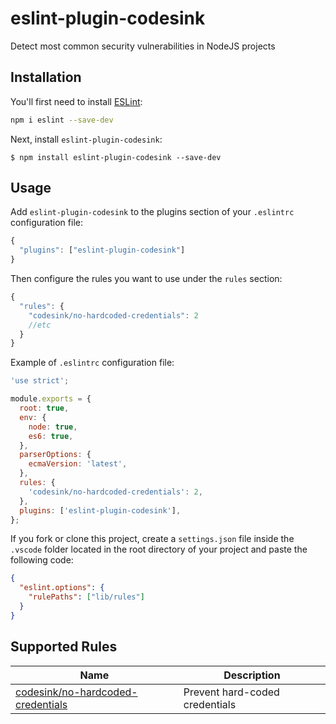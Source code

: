 # eslint-plugin-codesink

Detect most common security vulnerabilities in NodeJS projects

## Installation

You'll first need to install [ESLint](https://eslint.org/):

```sh
npm i eslint --save-dev
```

Next, install `eslint-plugin-codesink`:

```
$ npm install eslint-plugin-codesink --save-dev
```

## Usage

Add `eslint-plugin-codesink` to the plugins section of your `.eslintrc` configuration file:

```js
{
  "plugins": ["eslint-plugin-codesink"]
}
```

Then configure the rules you want to use under the `rules` section:

```js
{
  "rules": {
    "codesink/no-hardcoded-credentials": 2
    //etc
  }
}
```

Example of `.eslintrc` configuration file:

```js
'use strict';

module.exports = {
  root: true,
  env: {
    node: true,
    es6: true,
  },
  parserOptions: {
    ecmaVersion: 'latest',
  },
  rules: {
    'codesink/no-hardcoded-credentials': 2,
  },
  plugins: ['eslint-plugin-codesink'],
};
```

If you fork or clone this project, create a `settings.json` file inside the `.vscode` folder located in the root directory of your project and paste the following code:

```json
{
  "eslint.options": {
    "rulePaths": ["lib/rules"]
  }
}
```

## Supported Rules

| Name                                                                                                                                        | Description                    |
| ------------------------------------------------------------------------------------------------------------------------------------------- | ------------------------------ |
| [codesink/no-hardcoded-credentials](https://github.com/Sampaguitas/eslint-plugin-codesink/blob/main/docs/rules/no-hardcoded-credentials.md) | Prevent hard-coded credentials |
